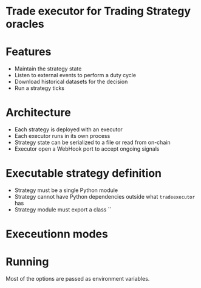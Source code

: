 # Trade executor for Trading Strategy oracles

# Features

- Maintain the strategy state
- Listen to external events to perform a duty cycle
- Download historical datasets for the decision
- Run a strategy ticks

# Architecture

- Each strategy is deployed with an executor
- Each executor runs in its own process
- Strategy state can be serialized to a file or read from on-chain
- Executor open a WebHook port to accept ongoing signals

# Executable strategy definition

- Strategy must be a single Python module
- Strategy cannot have Python dependencies outside what `tradeexecutor` has
- Strategy module must export a class ``

# Execeutionn modes

# Running

Most of the options are passed as environment variables.


